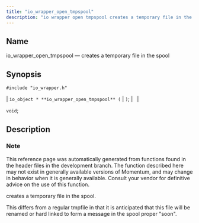 ```yaml
---
title: "io_wrapper_open_tmpspool"
description: "io wrapper open tmpspool creates a temporary file in the spool io object io wrapper open tmpspool void This reference page was automatically generated from functions found in the header files in the development branch The function described here may not exist in generally available versions of Momentum and may..."
---
```


<a name="apis.io_wrapper_open_tmpspool"></a> 
## Name

io_wrapper_open_tmpspool — creates a temporary file in the spool

## Synopsis

`#include "io_wrapper.h"`

| `io_object * **io_wrapper_open_tmpspool** (` | `)`; |   |

`void`;<a name="idp53919696"></a> 
## Description

### Note

This reference page was automatically generated from functions found in the header files in the development branch. The function described here may not exist in generally available versions of Momentum, and may change in behavior when it is generally available. Consult your vendor for definitive advice on the use of this function.

creates a temporary file in the spool.

This differs from a regular tmpfile in that it is anticipated that this file will be renamed or hard linked to form a message in the spool proper "soon".
